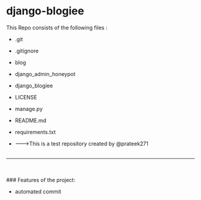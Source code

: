# django-blogiee
This Repo consists of the following files :
- .git
- .gitignore
- blog
- django_admin_honeypot
- django_blogiee
- LICENSE
- manage.py
- README.md
- requirements.txt




- --->This is a test repository created by @prateek271
<br><br>
---
<br><br>###	Features of the project:
<br>


- automated commit